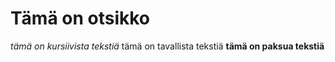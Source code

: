 # Tämä on otsikko
*tämä on kursiivista tekstiä*
tämä on tavallista tekstiä
**tämä on paksua tekstiä**
